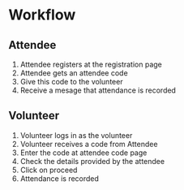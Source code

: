 # Workflow

## Attendee
1. Attendee registers at the registration page
1. Attendee gets an attendee code
1. Give this code to the volunteer
1. Receive a mesage that attendance is recorded


## Volunteer
1. Volunteer logs in as the volunteer
1. Volunteer receives a code from Attendee
1. Enter the code at attendee code page
1. Check the details provided by the attendee
1. Click on proceed
1. Attendance is recorded